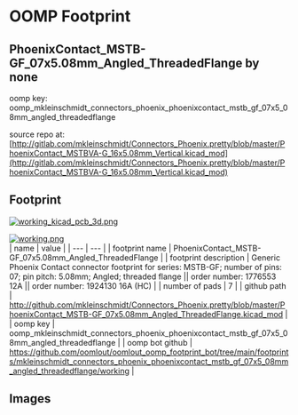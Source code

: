# OOMP Footprint  
## PhoenixContact_MSTB-GF_07x5.08mm_Angled_ThreadedFlange  by none  
  
oomp key: oomp_mkleinschmidt_connectors_phoenix_phoenixcontact_mstb_gf_07x5_08mm_angled_threadedflange  
  
source repo at: [http://gitlab.com/mkleinschmidt/Connectors_Phoenix.pretty/blob/master/PhoenixContact_MSTBVA-G_16x5.08mm_Vertical.kicad_mod](http://gitlab.com/mkleinschmidt/Connectors_Phoenix.pretty/blob/master/PhoenixContact_MSTBVA-G_16x5.08mm_Vertical.kicad_mod)  
## Footprint  
  
[![working_kicad_pcb_3d.png](working_kicad_pcb_3d_600.png)](working_kicad_pcb_3d.png)  
  
[![working.png](working_600.png)](working.png)  
| name | value | 
| --- | --- | 
| footprint name | PhoenixContact_MSTB-GF_07x5.08mm_Angled_ThreadedFlange | 
| footprint description | Generic Phoenix Contact connector footprint for series: MSTB-GF; number of pins: 07; pin pitch: 5.08mm; Angled; threaded flange || order number: 1776553 12A || order number: 1924130 16A (HC) | 
| number of pads | 7 | 
| github path | http://github.com/mkleinschmidt/Connectors_Phoenix.pretty/blob/master/PhoenixContact_MSTB-GF_07x5.08mm_Angled_ThreadedFlange.kicad_mod | 
| oomp key | oomp_mkleinschmidt_connectors_phoenix_phoenixcontact_mstb_gf_07x5_08mm_angled_threadedflange | 
| oomp bot github | https://github.com/oomlout/oomlout_oomp_footprint_bot/tree/main/footprints/mkleinschmidt_connectors_phoenix_phoenixcontact_mstb_gf_07x5_08mm_angled_threadedflange/working | 
## Images  
